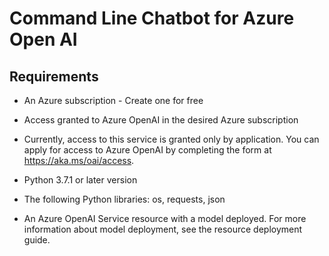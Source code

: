 # Command Line Chatbot for Azure Open AI

## Requirements

* An Azure subscription - Create one for free

* Access granted to Azure OpenAI in the desired Azure subscription

* Currently, access to this service is granted only by application. You can apply for access to Azure OpenAI by completing the form at https://aka.ms/oai/access.

* Python 3.7.1 or later version

* The following Python libraries: os, requests, json

* An Azure OpenAI Service resource with a model deployed. For more information about model deployment, see the resource deployment guide.
